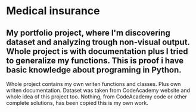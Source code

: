 # Medical insurance
 My portfolio project, where I'm discovering dataset and analyzing trough non-visual output.
Whole project is with documentation plus I tried to generalize my functions. This is proof i have basic knowledge about programing in Python. 
---
Whole project contains my own writen functions and classes. Plus own writen documentation. Dataset was taken from CodeAcademy website and whole idea of this project too. Nothing, from CodeAcademy code or other complete solutions, has been copied this is my own work. 
